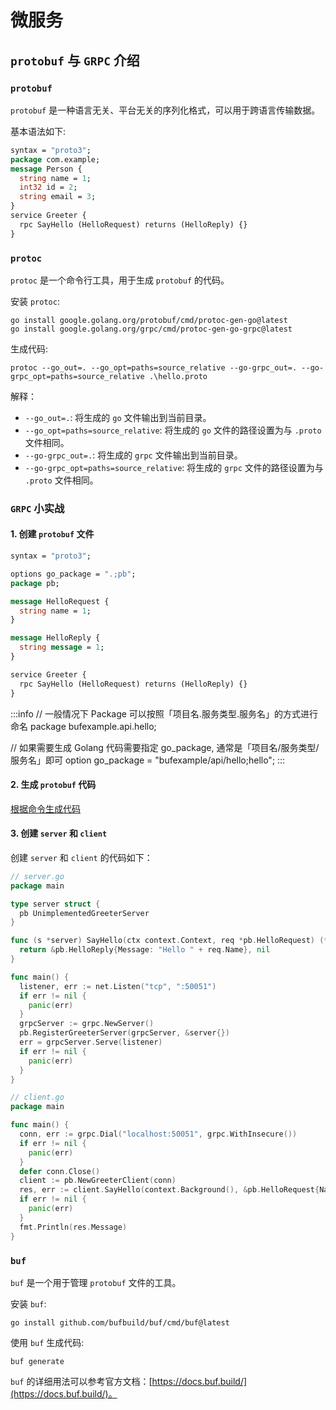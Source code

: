 # 微服务

## `protobuf` 与 `GRPC` 介绍

### `protobuf`

`protobuf` 是一种语言无关、平台无关的序列化格式，可以用于跨语言传输数据。

基本语法如下:
```proto
syntax = "proto3";
package com.example;
message Person {
  string name = 1;
  int32 id = 2;
  string email = 3;
}
service Greeter {
  rpc SayHello (HelloRequest) returns (HelloReply) {}
}
```

### `protoc`

`protoc` 是一个命令行工具，用于生成 `protobuf` 的代码。

安装 `protoc`:
```shell
go install google.golang.org/protobuf/cmd/protoc-gen-go@latest
go install google.golang.org/grpc/cmd/protoc-gen-go-grpc@latest
```

生成代码:
```shell
protoc --go_out=. --go_opt=paths=source_relative --go-grpc_out=. --go-grpc_opt=paths=source_relative .\hello.proto
```
解释：
- `--go_out=.`: 将生成的 `go` 文件输出到当前目录。
- `--go_opt=paths=source_relative`: 将生成的 `go` 文件的路径设置为与 `.proto` 文件相同。
- `--go-grpc_out=.`: 将生成的 `grpc` 文件输出到当前目录。
- `--go-grpc_opt=paths=source_relative`: 将生成的 `grpc` 文件的路径设置为与 `.proto` 文件相同。

### `GRPC` 小实战

#### 1. 创建 `protobuf` 文件

```proto
syntax = "proto3";

options go_package = ".;pb";
package pb;

message HelloRequest {
  string name = 1;
}

message HelloReply {
  string message = 1;
}

service Greeter {
  rpc SayHello (HelloRequest) returns (HelloReply) {}
}
```

:::info
// 一般情况下 Package 可以按照「项目名.服务类型.服务名」的方式进行命名
package bufexample.api.hello;

// 如果需要生成 Golang 代码需要指定 go_package, 通常是「项目名/服务类型/服务名」即可
option go_package = "bufexample/api/hello;hello";
:::

#### 2. 生成 `protobuf` 代码

[根据命令生成代码](#protoc)

#### 3. 创建 `server` 和 `client`

创建 `server` 和 `client` 的代码如下：

```go
// server.go
package main

type server struct {
  pb UnimplementedGreeterServer
}

func (s *server) SayHello(ctx context.Context, req *pb.HelloRequest) (*pb.HelloReply, error) {
  return &pb.HelloReply{Message: "Hello " + req.Name}, nil
}

func main() {
  listener, err := net.Listen("tcp", ":50051")
  if err != nil {
    panic(err)
  }
  grpcServer := grpc.NewServer()
  pb.RegisterGreeterServer(grpcServer, &server{})
  err = grpcServer.Serve(listener)
  if err != nil {
    panic(err)
  }
} 

// client.go
package main

func main() {
  conn, err := grpc.Dial("localhost:50051", grpc.WithInsecure())
  if err != nil {
    panic(err)
  }
  defer conn.Close()
  client := pb.NewGreeterClient(conn)
  res, err := client.SayHello(context.Background(), &pb.HelloRequest{Name: "World"})
  if err != nil {
    panic(err)
  }
  fmt.Println(res.Message)
}
```

### `buf`

`buf` 是一个用于管理 `protobuf` 文件的工具。

安装 `buf`:
```shell
go install github.com/bufbuild/buf/cmd/buf@latest
```

使用 `buf` 生成代码:
```shell
buf generate
```
`buf` 的详细用法可以参考官方文档：[https://docs.buf.build/](https://docs.buf.build/)。
